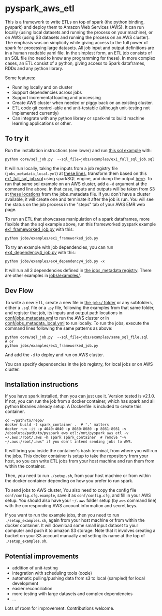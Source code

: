 # pyspark_aws_etl

This is a framework to write ETLs on top of [spark](http://spark.apache.org/) (the python binding, pyspark) and deploy them to Amazon Web Services (AWS). It can run locally (using local datasets and running the process on your machine), or on AWS (using S3 datasets and running the process on an AWS cluster). The emphasis was on simplicity while giving access to the full power of spark for processing large datasets. All job input and output definitions are in a human readable yaml file. In the simplest form, an ETL job consists of an SQL file (no need to know any programming for these). In more complex cases, an ETL consist of a python, giving access to Spark dataframes, RDDs and any python library.

Some features:
 * Running locally and on cluster
 * Support dependencies across jobs
 * Support incremental loading and processing
 * Create AWS cluster when needed or piggy back on an existing cluster.
 * ETL code git control-able and unit-testable (although unit-testing not implemented currently)
 * Can integrate with any python library or spark-ml to build machine learning applications or other.

## To try it

Run the installation instructions (see lower) and run [this sql example](jobs/examples/ex1_full_sql_job.sql) with:

    python core/sql_job.py  --sql_file=jobs/examples/ex1_full_sql_job.sql

It will run locally, taking the inputs from a job registry file (`jobs_metadata_local.yml`) at [ these lines](conf/jobs_metadata_local.yml#L1-L4), transform them based on this [ex1_full_sql_job.sql](jobs/examples/ex1_full_sql_job.sql) using sparkSQL engine, and dump the output [here](conf/jobs_metadata_local.yml#L5). To run that same sql example on an AWS cluster, add a `-d` argument at the command line above. In that case, inputs and outputs will be taken from S3 at [these locations](conf/jobs_metadata.yml#L1-L5) from the jobs_metadata file. If you don't have a cluster available, it will create one and terminate it after the job is run. You will see the status on the job process in the "steps" tab of your AWS EMR web page.

To run an ETL that showcases manipulation of a spark dataframes, more flexible than the sql example above, run this frameworked pyspark example [ex1_frameworked_job.py](jobs/examples/ex1_frameworked_job.py) with this:

    python jobs/examples/ex1_frameworked_job.py

To try an example with job dependencies, you can run [ex4_dependency4_job.py](jobs/examples/ex4_dependency4_job.py) with this:

    python jobs/examples/ex4_dependency4_job.py -x

It will run all 3 dependencies defined in [the jobs_metadata registry](conf/jobs_metadata_local.yml#L34-L55). There are other examples in [jobs/examples/](jobs/examples/).

## Dev Flow

To write a new ETL, create a new file in [ the `jobs/` folder](jobs/) or any subfolders, either a `.sql` file or a `.py` file, following the examples from that same folder, and register that job, its inputs and output path locations in [conf/jobs_metadata.yml](conf/jobs_metadata.yml) to run the AWS cluster or in [conf/jobs_metadata_local.yml](conf/jobs_metadata_local.yml) to run locally. To run the jobs, execute the command lines following the same patterns as above:

    python core/sql_job.py  --sql_file=jobs/examples/same_sql_file.sql
    # or
    python jobs/examples/ex1_frameworked_job.py

And add the `-d` to deploy and run on AWS cluster.

You can specify dependencies in the job registry, for local jobs or on AWS cluster.

## Installation instructions

If you have spark installed, then you can just use it. Version tested is v2.1.0. If not, you can run the job from a docker container, which has spark and all python libraries already setup. A Dockerfile is included to create this container.

    cd ~/path/to/repo/
    docker build -t spark_container .  # '.' matters
    docker run -it -p 4040:4040 -p 8080:8080 -p 8081:8081 -v /absolute/path/to/pyspark_aws_etl:/mnt/pyspark_aws_etl -v ~/.aws:/root/.aws -h spark spark_container  # remove "-v ~/.aws:/root/.aws" if you don't intend sending jobs to AWS.

It will bring you inside the container's bash terminal, from where you will run the jobs. This docker container is setup to take the repository from your host, so you can write ETL jobs from your host machine and run them from within the container. 

Then, you need to run `./setup.sh`, from your host machine or from within the docker container depending on how you prefer to run spark.

To send jobs to AWS cluster, You also need to copy the config file `conf/config.cfg.example`, save it as `conf/config.cfg`, and fill in your AWS setup. You should also have your `~/.aws` folder setup (by `aws` command line) with the corresponding AWS account information and secret keys.

If you want to run the example jobs, then you need to run `./setup_examples.sh`, again from your host machine or from within the docker container. It will download some small input dataset to your computer and push it to amazon S3 storage. Note that it involves creating a bucket on your S3 account manually and setting its name at the top of `./setup_examples.sh`.

## Potential improvements

 * addition of unit-testing
 * integration with scheduling tools (oozie)
 * automatic pulling/pushing data from s3 to local (sampled) for local development
 * easier reconciliation
 * more testing with large datasets and complex dependencies
 * ...

Lots of room for improvement. Contributions welcome.
